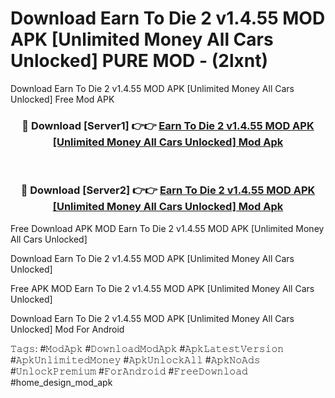 # Download Earn To Die 2 v1.4.55 MOD APK [Unlimited Money All Cars Unlocked] PURE MOD - (2lxnt)
Download Earn To Die 2 v1.4.55 MOD APK [Unlimited Money All Cars Unlocked] Free Mod APK

<div align="center">
<h3>🔴 Download [Server1] 👉👉 <a href="https://apk-comot.site?title=Earn_To_Die_2_v1.4.55_MOD_APK_[Unlimited_Money_All_Cars_Unlocked]">Earn To Die 2 v1.4.55 MOD APK [Unlimited Money All Cars Unlocked] Mod Apk</a></h3><br>

<h3>🔴 Download [Server2] 👉👉 <a href="https://apk-comot.site?title=Earn_To_Die_2_v1.4.55_MOD_APK_[Unlimited_Money_All_Cars_Unlocked]">Earn To Die 2 v1.4.55 MOD APK [Unlimited Money All Cars Unlocked] Mod Apk</a></h3>
</div>


Free Download APK MOD Earn To Die 2 v1.4.55 MOD APK [Unlimited Money All Cars Unlocked]

Download Earn To Die 2 v1.4.55 MOD APK [Unlimited Money All Cars Unlocked] 

Free APK MOD Earn To Die 2 v1.4.55 MOD APK [Unlimited Money All Cars Unlocked] 

Download Earn To Die 2 v1.4.55 MOD APK [Unlimited Money All Cars Unlocked] Mod For Android

𝚃𝚊𝚐𝚜: #𝙼𝚘𝚍𝙰𝚙𝚔 #𝙳𝚘𝚠𝚗𝚕𝚘𝚊𝚍𝙼𝚘𝚍𝙰𝚙𝚔 #𝙰𝚙𝚔𝙻𝚊𝚝𝚎𝚜𝚝𝚅𝚎𝚛𝚜𝚒𝚘𝚗 #𝙰𝚙𝚔𝚄𝚗𝚕𝚒𝚖𝚒𝚝𝚎𝚍𝙼𝚘𝚗𝚎𝚢 #𝙰𝚙𝚔𝚄𝚗𝚕𝚘𝚌𝚔𝙰𝚕𝚕 #𝙰𝚙𝚔𝙽𝚘𝙰𝚍𝚜 #𝚄𝚗𝚕𝚘𝚌𝚔𝙿𝚛𝚎𝚖𝚒𝚞𝚖 #𝙵𝚘𝚛𝙰𝚗𝚍𝚛𝚘𝚒𝚍 #𝙵𝚛𝚎𝚎𝙳𝚘𝚠𝚗𝚕𝚘𝚊𝚍 #home_design_mod_apk